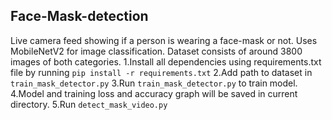 ## Face-Mask-detection
Live camera feed showing if a person is wearing a face-mask or not.
Uses MobileNetV2 for image classification. Dataset consists of around 3800 images of both categories.
1.Install all dependencies using requirements.txt file by running `pip install -r requirements.txt`
2.Add path to dataset in `train_mask_detector.py`
3.Run `train_mask_detector.py` to train model.
4.Model and training loss and accuracy graph will be saved in current directory.
5.Run `detect_mask_video.py`
